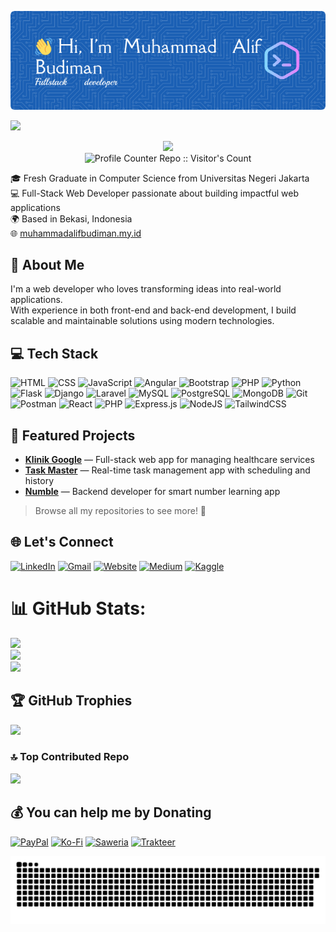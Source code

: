 ![Header](img/github-header-image.png)

![](https://quotes-github-readme.vercel.app/api?type=horizontal&theme=tokyonight)

<div align="center">
  <img src="https://media4.giphy.com/media/v1.Y2lkPTc5MGI3NjExY2JpNGI3bGo1c2ZnZzM5NHVnMTE5YmdpczV2bHQwdWVyNWkyb2d0dCZlcD12MV9pbnRlcm5hbF9naWZfYnlfaWQmY3Q9Zw/78XCFBGOlS6keY1Bil/giphy.gif"/>

  <br/>

  <img src="https://profile-counter.deno.dev/MuhammadAlifBudiman/count.svg" alt="Profile Counter Repo :: Visitor's Count" />
</div>

🎓 Fresh Graduate in Computer Science from Universitas Negeri Jakarta  
💻 Full-Stack Web Developer passionate about building impactful web applications  
🌍 Based in Bekasi, Indonesia  
🌐 [muhammadalifbudiman.my.id](https://muhammadalifbudiman.my.id)

## 🧠 About Me

I'm a web developer who loves transforming ideas into real-world applications.  
With experience in both front-end and back-end development, I build scalable and maintainable solutions using modern technologies.

## 💻 Tech Stack

![HTML](https://img.shields.io/badge/-HTML-E34F26?style=plastic&logo=html5&logoColor=white) ![CSS](https://img.shields.io/badge/-CSS-1572B6?style=plastic&logo=css3&logoColor=white) ![JavaScript](https://img.shields.io/badge/-JavaScript-F7DF1E?style=plastic&logo=javascript&logoColor=white) ![Angular](https://img.shields.io/badge/-Angular-DD0031?style=plastic&logo=angular&logoColor=white) ![Bootstrap](https://img.shields.io/badge/-Bootstrap-7952B3?style=plastic&logo=bootstrap&logoColor=white) ![PHP](https://img.shields.io/badge/-PHP-777BB4?style=plastic&logo=php&logoColor=white) ![Python](https://img.shields.io/badge/-Python-3776AB?style=plastic&logo=python&logoColor=white) ![Flask](https://img.shields.io/badge/-Flask-000000?style=plastic&logo=flask) ![Django](https://img.shields.io/badge/-Django-092E20?style=plastic&logo=django&logoColor=white) ![Laravel](https://img.shields.io/badge/-Laravel-F55247?style=plastic&logo=laravel&logoColor=white) ![MySQL](https://img.shields.io/badge/-MySQL-4479A1?style=plastic&logo=mysql&logoColor=white) ![PostgreSQL](https://img.shields.io/badge/-PostgreSQL-336791?style=plastic&logo=postgresql&logoColor=white) ![MongoDB](https://img.shields.io/badge/-MongoDB-47A248?style=plastic&logo=mongodb&logoColor=white) ![Git](https://img.shields.io/badge/-Git-F05032?style=plastic&logo=git&logoColor=white) ![Postman](https://img.shields.io/badge/-Postman-FF6C37?style=plastic&logo=postman&logoColor=white) ![React](https://img.shields.io/badge/react-%2320232a.svg?style=plastic&logo=react&logoColor=%2361DAFB) ![PHP](https://img.shields.io/badge/php-%23777BB4.svg?style=plastic&logo=php&logoColor=white) ![Express.js](https://img.shields.io/badge/express.js-%23404d59.svg?style=plastic&logo=express&logoColor=%2361DAFB) ![NodeJS](https://img.shields.io/badge/node.js-6DA55F?style=plastic&logo=node.js&logoColor=white) ![TailwindCSS](https://img.shields.io/badge/tailwindcss-%2338B2AC.svg?style=plastic&logo=tailwind-css&logoColor=white)

## 🚀 Featured Projects

- **[Klinik Google](#)** — Full-stack web app for managing healthcare services  
- **[Task Master](#)** — Real-time task management app with scheduling and history  
- **[Numble](#)** — Backend developer for smart number learning app  

> Browse all my repositories to see more! 📂

## 🌐 Let's Connect

[![LinkedIn](https://img.shields.io/badge/LinkedIn-0077B5?style=for-the-badge&logo=linkedin&logoColor=white)](https://linkedin.com/in/muhammad-alif-budiman) [![Gmail](https://img.shields.io/badge/Gmail-D14836?style=for-the-badge&logo=gmail&logoColor=white)](mailto:alifm2101@gmail.com) [![Website](https://img.shields.io/badge/Website-000000?style=for-the-badge&logo=googlechrome&logoColor=white)](https://muhammadalifbudiman.my.id) [![Medium](https://img.shields.io/badge/Medium-12100E?style=for-the-badge&logo=medium&logoColor=white)](https://medium.com/@albudi) [![Kaggle](https://img.shields.io/badge/Kaggle-20BEFF?style=for-the-badge&logo=Kaggle&logoColor=white)](https://www.kaggle.com/muhammadalifbudiman)

# 📊 GitHub Stats:
![](https://github-readme-stats.vercel.app/api?username=MuhammadAlifBudiman&theme=tokyonight&hide_border=false&include_all_commits=true&count_private=true)<br/>
![](https://nirzak-streak-stats.vercel.app/?user=MuhammadAlifBudiman&theme=tokyonight&hide_border=false)<br/>
![](https://github-readme-stats.vercel.app/api/top-langs/?username=MuhammadAlifBudiman&theme=tokyonight&hide_border=false&include_all_commits=true&count_private=true&layout=compact)

## 🏆 GitHub Trophies
![](https://github-profile-trophy.vercel.app/?username=MuhammadAlifBudiman&theme=ocean_dark&no-frame=false&no-bg=false&margin-w=4)

### 🔝 Top Contributed Repo
![](https://github-contributor-stats.vercel.app/api?username=MuhammadAlifBudiman&limit=5&theme=tokyonight&combine_all_yearly_contributions=true)

## 💰 You can help me by Donating
[![PayPal](https://img.shields.io/badge/PayPal-00457C?style=for-the-badge&logo=paypal&logoColor=white)](https://paypal.me/muhammadalifbudiman) [![Ko-Fi](https://img.shields.io/badge/Ko--fi-F16061?style=for-the-badge&logo=ko-fi&logoColor=white)](https://ko-fi.com/muhammadalifbudiman) [![Saweria](https://img.shields.io/badge/Saweria-orange?style=for-the-badge)](https://saweria.co/AlBud) [![Trakteer](https://img.shields.io/badge/Trakteer-red?style=for-the-badge)](https://https://trakteer.id/albudi)

<img src="https://raw.githubusercontent.com/MuhammadAlifBudiman/MuhammadAlifBudiman/output/snake.svg" alt="Snake animation" />
